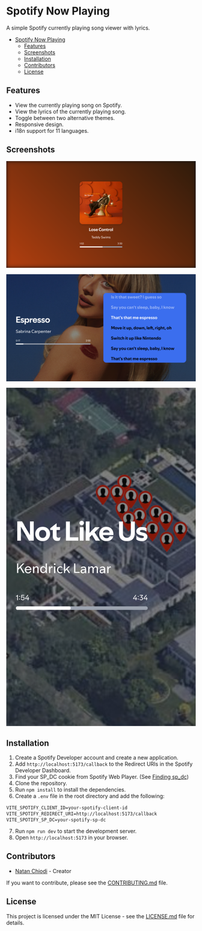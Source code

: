 # Spotify Now Playing

A simple Spotify currently playing song viewer with lyrics.

- [Spotify Now Playing](#spotify-now-playing)
  - [Features](#features)
  - [Screenshots](#screenshots)
  - [Installation](#installation)
  - [Contributors](#contributors)
  - [License](#license)

## Features

- View the currently playing song on Spotify.
- View the lyrics of the currently playing song.
- Toggle between two alternative themes.
- Responsive design.
- i18n support for 11 languages.

## Screenshots

![Screenshot 1](.meta/screenshot-1.png)

![Screenshot 2](.meta/screenshot-2.png)

![Screenshot 3](.meta/screenshot-3.png)

## Installation

1. Create a Spotify Developer account and create a new application.
2. Add `http://localhost:5173/callback` to the Redirect URIs in the Spotify Developer Dashboard.
3. Find your SP_DC cookie from Spotify Web Player. (See [Finding sp_dc](https://github.com/akashrchandran/syrics/wiki/Finding-sp_dc))
4. Clone the repository.
5. Run `npm install` to install the dependencies.
6. Create a `.env` file in the root directory and add the following:

```
VITE_SPOTIFY_CLIENT_ID=your-spotify-client-id
VITE_SPOTIFY_REDIRECT_URI=http://localhost:5173/callback
VITE_SPOTIFY_SP_DC=your-spotify-sp-dc
```

7. Run `npm run dev` to start the development server.
8. Open `http://localhost:5173` in your browser.

## Contributors

- [Natan Chiodi](https://github.com/Natoune) - Creator

If you want to contribute, please see the [CONTRIBUTING.md](CONTRIBUTING.md) file.

## License

This project is licensed under the MIT License - see the [LICENSE.md](LICENSE.md) file for details.
